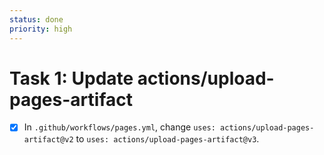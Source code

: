 ```yaml
---
status: done
priority: high
---
```

# Task 1: Update actions/upload-pages-artifact

- [x] In `.github/workflows/pages.yml`, change `uses: actions/upload-pages-artifact@v2` to `uses: actions/upload-pages-artifact@v3`. 